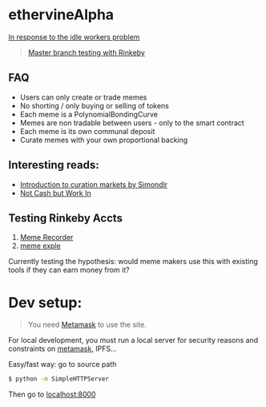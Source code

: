 # ethervineAlpha

[In response to the idle workers problem](https://mohamedhayibor.github.io/blog/post/Update-on-Idle-Workers-Problem-6-13-18/)

> [Master branch testing with Rinkeby](https://mohamedhayibor.github.io/ethervineAlpha/)


FAQ
----

* Users can only create or trade memes
* No shorting / only buying or selling of tokens
* Each meme is a PolynomialBondingCurve
* Memes are non tradable between users - only to the smart contract
* Each meme is its own communal deposit
* Curate memes with your own proportional backing

Interesting reads:
-----

* [Introduction to curation markets by Simondlr](https://medium.com/@simondlr/introducing-curation-markets-trade-popularity-of-memes-information-with-code-70bf6fed9881)
* [Not Cash but Work In](https://media.consensys.net/developing-micro-economies-via-work-in-not-buy-in-9f15b28f4126)

Testing Rinkeby Accts
------

1. [Meme Recorder](https://rinkeby.etherscan.io/address/0xb93eddce16ae43790eafd7ebee8a5bcf40f46bb5)
2. [meme exple](https://rinkeby.etherscan.io/address/0xdb47329fb71dc1dfe3245610d6f8d1b59cc28eef)

Currently testing the hypothesis: would meme makers use this with existing tools if they can earn money from it?


Dev setup:
========

> You need [Metamask](https://chrome.google.com/webstore/detail/metamask/nkbihfbeogaeaoehlefnkodbefgpgknn?hl=en-US) to use the site.

For local development, you must run a local server for security reasons and constraints on [metamask](https://github.com/MetaMask/faq/blob/master/DEVELOPERS.md#globe_with_meridians-https---web-server-required), IPFS...

Easy/fast way: go to source path

```sh
$ python -m SimpleHTTPServer
```

Then go to [localhost:8000](http://localhost:8000/)